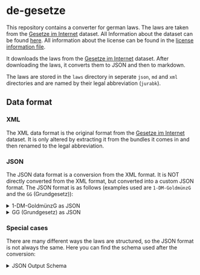 # de-gesetze

This repository contains a converter for german laws. The laws are taken from the [Gesetze im Internet](https://www.gesetze-im-internet.de) dataset.
All Information about the dataset can be found [here](https://www.govdata.de/suche/daten/gesetze-im-internet). All information about the license can be found in the [license information file](https://raw.githubusercontent.com/CuzImBisonratte/de-gesetze/refs/heads/main/LICENSE.md).

It downloads the laws from the [Gesetze im Internet](https://www.gesetze-im-internet.de) dataset. After downloading the laws, it converts them to JSON and then to markdown.

The laws are stored in the `laws` directory in seperate `json`, `md` and `xml` directories and are named by their legal abbreviation (`jurabk`).

## Data format

### XML
The XML data format is the original format from the [Gesetze im Internet](https://www.gesetze-im-internet.de) dataset. It is only altered by extracting it from the bundles it comes in and then renamed to the legal abbreviation.

### JSON
The JSON data format is a conversion from the XML format. It is NOT directly converted from the XML format, but converted into a custom JSON format. The JSON format is as follows (examples used are `1-DM-GoldmünzG` and the `GG` (Grundgesetz)):

<details>
<summary>1-DM-GoldmünzG as JSON</summary>

```json
{
    "metadata": {
        "title": "Gesetz über die Ausprägung einer 1-DM-Goldmünze\nund die Errichtung der Stiftung \"Geld und Währung\"",
        "shortTitle": "1-DM-GoldmünzG",
        "date": "2000-12-27"
    },
    "law": [
        {
            "type": "section",
            "title": {
                "kennung": "§ 1",
                "title": "Ausgabe durch die Deutsche Bundesbank"
            },
            "content": [
                "Die Deutsche Bundesbank wird ermächtigt, zum Gedenken an die Deutsche Mark im eigenen Namen im Jahre 2001 eine Münze in Gold über 1 Deutsche Mark (1-DM-Goldmünze) mit einer Auflage von bis zu einer Million Stück herauszugeben."
            ]
        }
    ]
}
```
</details>
<details>
<summary>GG (Grundgesetz) as JSON</summary>

```json
{
    "metadata": {
        "title": "Grundgesetz für die Bundesrepublik Deutschland",
        "shortTitle": "GG",
        "date": "1949-05-23"
    },
    "law": [
        {
            "type": "section",
            "title": {
                "kennung": "Art 1",
                "title": ""
            },
            "content": [
                "(1) Die Würde des Menschen ist unantastbar. Sie zu achten und zu schützen ist Verpflichtung aller staatlichen Gewalt.",
                "(2) Das Deutsche Volk bekennt sich darum zu unverletzlichen und unveräußerlichen Menschenrechten als Grundlage jeder menschlichen Gemeinschaft, des Friedens und der Gerechtigkeit in der Welt.",
                "(3) Die nachfolgenden Grundrechte binden Gesetzgebung, vollziehende Gewalt und Rechtsprechung als unmittelbar geltendes Recht."
            ]
        }
    ]
}
```
</details>  


### Special cases

There are many different ways the laws are structured, so the JSON format is not always the same.
Here you can find the schema used after the conversion:

<details>
<summary>JSON Output Schema</summary>

You always have a `metadata` object with the following properties:
- `title`: The title of the law
- `shortTitle`: The short title of the law
- `date`: The date the law was last changed

The `law` object is an array of objects. Each object has the following properties:
- `title`: The title split into 
    - `enum`: The enumeration of the section
    - `title`: The title of the section
- `content`: An array of strings that contain the content of the section

The important part is how the `content` is structured. The `content` normally is just an array of strings.

- Sometimes (e.g. in [1-DM-GoldmünzG § 11](https://www.gesetze-im-internet.de/1-dm-goldm_nzg/__11.html)), there is a list in the content. In this case, the list is split into multiple strings, this can look as follows:
    ```json
    "content": [
        "(1) Zweck der Stiftung ist, das Bewusstsein der Öffentlichkeit für die Bedeutung stabilen Geldes zu erhalten und zu fördern. Die Stiftung unterstützt zu diesem Zweck die wirtschaftswissenschaftliche und juristische Forschung insbesondere auf dem Gebiet des Geld- und Währungswesens.",
        {
            "special": "list",
            "text": "(2) Der Erfüllung dieses Zwecks dienen insbesondere: ",
            "list": [
                "1. die Durchführung und Finanzierung von Forschungsprojekten;",
                "2. die Gewährung von Forschungsstipendien;",
                "3. die Förderung des wissenschaftlichen Meinungsaustauschs durch Veranstaltungen und Diskussionsforen mit deutscher und internationaler Beteiligung."
            ]
        }
    ]
    ```